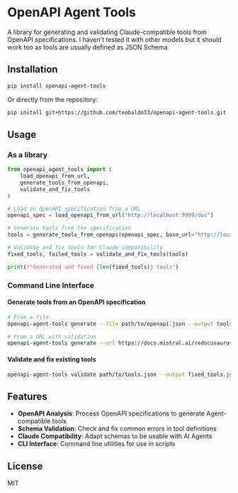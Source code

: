 # OpenAPI Agent Tools

A library for generating and validating Claude-compatible tools from OpenAPI specifications. I haven't tested it with other models but it should work too as tools are usually defined as JSON Schema

## Installation

```bash
pip install openapi-agent-tools
```

Or directly from the repository:

```bash
pip install git+https://github.com/teobaldo33/openapi-agent-tools.git
```

## Usage

### As a library

```python
from openapi_agent_tools import (
    load_openapi_from_url, 
    generate_tools_from_openapi,
    validate_and_fix_tools
)

# Load an OpenAPI specification from a URL
openapi_spec = load_openapi_from_url("http://localhost:9999/doc")

# Generate tools from the specification
tools = generate_tools_from_openapi(openapi_spec, base_url="http://localhost:9999")

# Validate and fix tools for Claude compatibility
fixed_tools, failed_tools = validate_and_fix_tools(tools)

print(f"Generated and fixed {len(fixed_tools)} tools")
```

### Command Line Interface

#### Generate tools from an OpenAPI specification

```bash
# From a file
openapi-agent-tools generate --file path/to/openapi.json --output tools.json

# From a URL with validation
openapi-agent-tools generate --url https://docs.mistral.ai/redocusaurus/plugin-redoc-0.yaml  --validate --output tools.json
```

#### Validate and fix existing tools

```bash
openapi-agent-tools validate path/to/tools.json --output fixed_tools.json
```

## Features

- **OpenAPI Analysis**: Process OpenAPI specifications to generate Agent-compatible tools
- **Schema Validation**: Check and fix common errors in tool definitions
- **Claude Compatibility**: Adapt schemas to be usable with AI Agents
- **CLI Interface**: Command line utilities for use in scripts

## License

MIT
